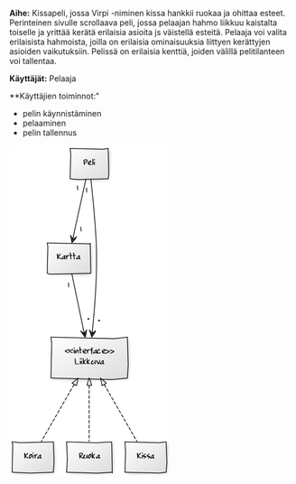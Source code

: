 ﻿**Aihe:** Kissapeli, jossa Virpi -niminen kissa hankkii ruokaa ja ohittaa esteet. Perinteinen sivulle scrollaava peli, jossa pelaajan hahmo liikkuu kaistalta toiselle ja yrittää kerätä erilaisia asioita js väistellä esteitä.
Pelaaja voi valita erilaisista hahmoista, joilla on erilaisia ominaisuuksia liittyen kerättyjen asioiden vaikutuksiin. Pelissä on erilaisia kenttiä, joiden välillä pelitilanteen voi tallentaa.

**Käyttäjät:** Pelaaja

**Käyttäjien toiminnot:"

- pelin käynnistäminen
- pelaaminen
- pelin tallennus

![Luokkakaavio](luokkakaavio2.png)
